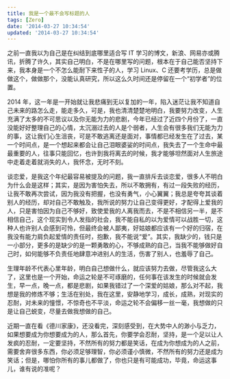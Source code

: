 ```yaml
---
title: 我是一个最不会写标题的人
tags: [Zero]
date: '2014-03-27 10:34:54'
updated: '2014-03-27 10:34:54'
---
```



之前一直我以为自己是在纠结到底哪里适合写 IT 学习的博文，新浪、网易亦或腾讯，折腾了许久，其实自己明白，不是在哪里写的问题，根本在于自己能否坚持下来，我本身是一个不怎么能耐下来性子的人，学习 Linux、C 还要考学历，总是做做这个，做做那个，没能认真研究，所以这么久时间还是停留在一个“初学者”的位置。

2014 年，这一年是一开始就让我悲痛到无以复加的一年，陷入迷茫让我不知道自己未来的路怎么走，能走多久，可是，我也清清楚楚地明白，我要努力改变，人生充满了太多的不可思议以及你无能为力的悲剧，今年已经过了近四个月份了，一直没能好好整理自己的心情，太沉溺过去的人是个弱者，人生会有很多我们无能为力的事，这让我们心生沮丧，可是不敢逃离还是面对，事情都已经发生在了过去，某一个时间点，是一个想起来都会让自己泪眼婆娑的时间点，我失去了一个生命中最最重要的人，往事只能回忆，也许到我将离去的时候，我才能够坦然面对人生旅途中走着走着就消失的人，我怀念，无时不刻。

谈恋爱，是我这个年纪最容易被提及的问题，我一直排斥去谈恋爱，很多人不明白为什么会是这样；其实，是因为害怕失去，所以不敢拥有，有过一段失败的经历，让我不敢再次尝试，因为我没有把握，也没有勇气，小心翼翼；我总是夸夸其谈着别人的经历，却对自己不敢触及，我所说的努力让自己变得更好，才配得上爱我的人，只是害怕因为自己不够好，致使爱我的人离我而去，不是不相信另一半，是不相信自己，这个现实到令人发指的社会，我不能自私的以为爱情可以战胜一切，这种人也许别人会感到可怜，但最终会被人鄙夷，好姑娘都应该有一个好的归宿，在我没有能力肩负起爱情的责任时，抱歉，我不能说“爱”。其实，我缺少的，钱只是一小部分，更多的是缺少的是一颗勇敢的心，不够成熟的自己，当我不能够做好自己时，如何能够不负责任地肆意冲进别人的生活，伤害了别人，也羞辱了自己。

生理年龄不代表心里年龄，明白自己想做什么，就应该努力去做，尽管我这么大了，这里也是一个开始，命运之轮是不可琢磨的，任何事在该发生的时候就会发生，早一点，晚一点，都是悲剧，如果我错过了一个深爱的姑娘，那么对不起，我想是我的修炼不够；生活在别处，我在这里，安静地学习，成长，成熟，对现实的忍耐，对未来的憧憬，不惊奇也不平淡，命运之轮不会偏移一丝一毫，我想做的只是让自己蜕变，尽量去做我想做的自己。

近期一直在看《德川家康》，还没看完，深刻感受到，在大势中人的渺小与乏力，如果想要成为你想要成为的人，那么首先，你要学会忍耐，坚持，是一个足以让人发疯的忍耐，一定要坚持，不然所有的努力都是笑话，在成为你想成为的人之前，需要舍弃很多东西，你必须足够理智，你必须谨小慎微，不然所有的努力还是成为笑话；但是，哪怕你所有的事儿都做了，你也只是有可能成功，毕竟，命运这事儿，谁有说的准呢？
